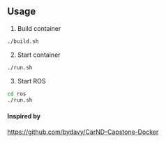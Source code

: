 ## Usage

1. Build container
```bash
./build.sh
```
2. Start container
```bash
./run.sh
```
3. Start ROS
```bash
cd ros
./run.sh
```

####  Inspired by

https://github.com/bydavy/CarND-Capstone-Docker



